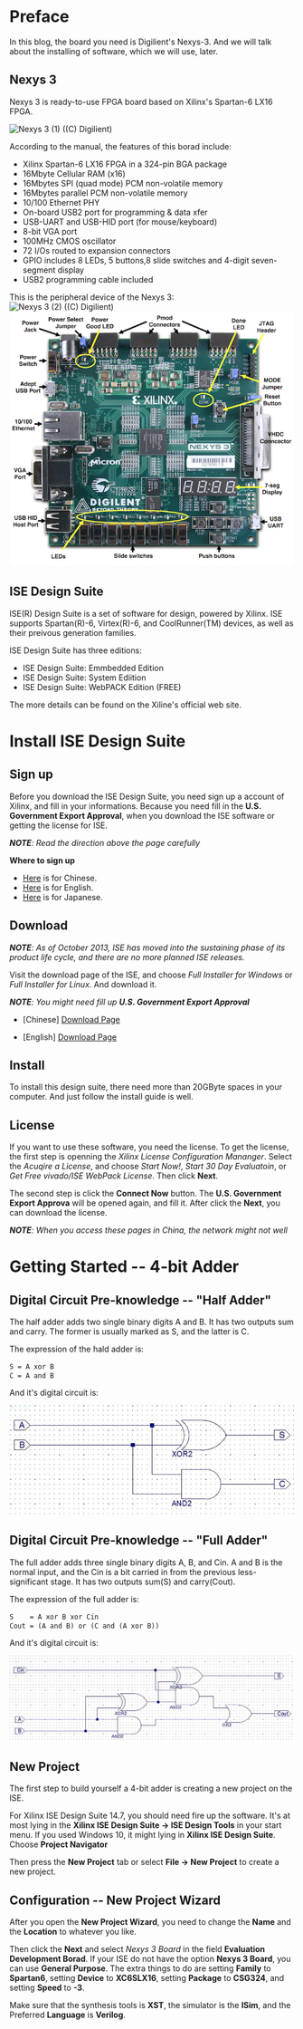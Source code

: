 # Preface

In this blog, the board you need is Digilient's Nexys-3. And we will talk about the installing of software, which we will use, later.

## Nexys 3

Nexys 3 is ready-to-use FPGA board based on Xilinx's Spartan-6 LX16 FPGA.

![Nexys 3 (1) ((C) Digilient)](/img/fgpa/nexys-3-1.jpg)

According to the manual, the features of this borad include:
* Xilinx Spartan-6 LX16 FPGA in a 324-pin BGA package
* 16Mbyte Cellular RAM (x16)
* 16Mbytes SPI (quad mode) PCM non-volatile memory
* 16Mbytes parallel PCM non-volatile memory
* 10/100 Ethernet PHY
* On-board USB2 port for programming & data xfer
* USB-UART and USB-HID port (for mouse/keyboard)
* 8-bit VGA port
* 100MHz CMOS oscillator
* 72 I/Os routed to expansion connectors
* GPIO includes 8 LEDs, 5 buttons,8 slide switches and 4-digit seven-segment display
* USB2 programming cable included

This is the peripheral device of the Nexys 3:  
  ![Nexys 3 (2) ((C) Digilient)](/img/fgpa/nexys-3-2.png)  
  ![Nexys 3 (3) ((C) Digilient)](/img/fpga/nexys-3-3.png)

## ISE Design Suite

ISE(R) Design Suite is a set of software for design, powered by Xilinx.
ISE supports Spartan(R)-6, Virtex(R)-6, and CoolRunner(TM) devices, 
as well as their preivous generation families.

ISE Design Suite has three editions:
  * ISE Design Suite: Emmbedded Edition
  * ISE Design Suite: System Ediition
  * ISE Design Suite: WebPACK Edition (FREE)

The more details can be found on the Xiline's official web site.

# Install ISE Design Suite

## Sign up

Before you download the ISE Design Suite, you need sign up a account of Xilinx,
and fill in your informations. Because you need fill in the **U.S. Government Export Approval**, when you download the ISE software or getting the license for ISE.

***NOTE**: Read the direction above the page carefully*

**Where to sign up**
* [Here](https://china.xilinx.com/registration/create-account.html) is for Chinese.
* [Here](https://www.xilinx.com/registration/create-account.html) is for English.
* [Here](https://japan.xilinx.com/registration/create-account.html) is for Japanese.

## Download

***NOTE**: As of October 2013, ISE has moved into the sustaining phase of its product life cycle, and there are no more planned ISE releases.*

Visit the download page of the ISE, and choose *Full Installer for Windows* or *Full Installer for Linux*.
And download it.

***NOTE**: You might need fill up **U.S. Government Export Approval***

* [Chinese] [Download Page](http://china.xilinx.com/support/download/index.html/content/xilinx/zh/downloadNav/design-tools.html)

* [English] [Download Page](https://www.xilinx.com/support/download/index.html/content/xilinx/en/downloadNav/design-tools.html)

## Install

To install this design suite, there need more than 20GByte spaces in your computer.
And just follow the install guide is well.

## License

If you want to use these software, you need the license. To get the license,
the first step is openning the *Xilinx License Configuration Mananger*.
Select the *Acuqire a License*, and choose *Start Now!*, *Start 30 Day Evaluatoin*, or *Get Free vivado/ISE WebPack License*. Then click **Next**.

The second step is click the **Connect Now** button. The **U.S. Government Export Approva** will be opened again, and fill it. After click the **Next**, you can download the license.

***NOTE**: When you access these pages in China, the network might not well*

# Getting Started -- 4-bit Adder

## Digital Circuit Pre-knowledge -- "Half Adder"

The half adder adds two single binary digits A and B. It has two outputs sum and carry. The former is usually marked as S, and the latter is C.

The expression of the hald adder is:

```
S = A xor B
C = A and B
```

And it's digital circuit is:

  ![Half Adder Digital Circuit](/img/fpga/half-adder-dc.jpg)

## Digital Circuit Pre-knowledge -- "Full Adder"

The full adder adds three single binary digits A, B, and Cin. 
A and B is the normal input, and the Cin is a bit carried in from the previous less-significant stage. It has two outputs sum(S) and carry(Cout).

The expression of the full adder is:

```
S    = A xor B xor Cin
Cout = (A and B) or (C and (A xor B))
```

And it's digital circuit is:

  ![Full Adder Digital Circuit](/img/fpga/full-adder-dc.jpg)


## New Project

The first step to build yourself a 4-bit adder is creating a new project on the ISE.

For Xilinx ISE Design Suite 14.7, you should need fire up the software.
It's at most lying in the **Xilinx ISE Design Suite -> ISE Design Tools** in your start menu. If you used Windows 10, it might lying in **Xilinx ISE Design Suite**.
Choose **Project Navigator**

Then press the **New Project** tab or select **File -> New Project** to create a new project.

## Configuration -- New Project Wizard

After you open the **New Project Wizard**, you need to change the **Name** and the **Location** to whatever you like.

Then click the **Next** and select *Nexys 3 Board* in the field **Evaluation Development Borad**. If your ISE do not have the option **Nexys 3 Board**, you can use **General Purpose**. The extra things to do are setting **Family** to **Spartan6**, setting **Device** to **XC6SLX16**, setting **Package** to **CSG324**, and setting **Speed** to **-3**.

Make sure that the synthesis tools is **XST**, the simulator is the **ISim**, and the Preferred **Language** is **Verilog**.